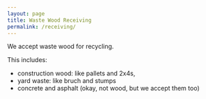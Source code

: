 ```yaml
---
layout: page
title: Waste Wood Receiving
permalink: /receiving/
---
```


We accept waste wood for recycling.

This includes:
- construction wood: like pallets and 2x4s,
- yard waste: like bruch and stumps
- concrete and asphalt (okay, not wood, but we accept them too)
